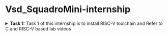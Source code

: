 # Vsd_SquadroMini-internship

<details>
<summary><b>Task 1:</b> Task 1 of this internship is to install RISC-V toolchain and Refer to C and RISC-V based lab videos </summary>   
<br>

